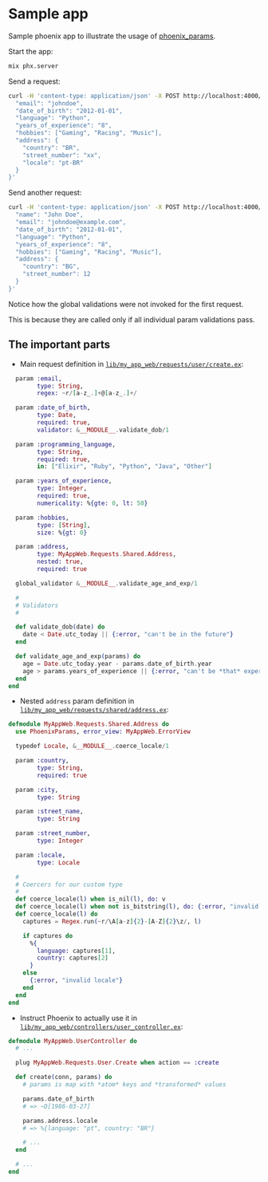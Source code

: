 # Sample app

Sample phoenix app to illustrate the usage of [phoenix_params](https://github.com/smanolloff/phoenix_params).

Start the app:

```bash
mix phx.server
```

Send a request:

```bash
curl -H 'content-type: application/json' -X POST http://localhost:4000/api/users -d '{
  "email": "johndoe",
  "date_of_birth": "2012-01-01",
  "language": "Python",
  "years_of_experience": "8",
  "hobbies": ["Gaming", "Racing", "Music"],
  "address": {
    "country": "BR",
    "street_number": "xx",
    "locale": "pt-BR"
  }
}'
```

Send another request:

```bash
curl -H 'content-type: application/json' -X POST http://localhost:4000/api/users -d '{
  "name": "John Doe",
  "email": "johndoe@example.com",
  "date_of_birth": "2012-01-01",
  "language": "Python",
  "years_of_experience": "8",
  "hobbies": ["Gaming", "Racing", "Music"],
  "address": {
    "country": "BG",
    "street_number": 12
  }
}'
```

Notice how the global validations were not invoked for the first request.

This is because they are called only if all individual param validations pass.

## The important parts

* Main request definition in [`lib/my_app_web/requests/user/create.ex`](lib/my_app_web/requests/user/create.ex):

```elixir
  param :email,
        type: String,
        regex: ~r/[a-z_.]+@[a-z_.]+/

  param :date_of_birth,
        type: Date,
        required: true,
        validator: &__MODULE__.validate_dob/1

  param :programming_language,
        type: String,
        required: true,
        in: ["Elixir", "Ruby", "Python", "Java", "Other"]

  param :years_of_experience,
        type: Integer,
        required: true,
        numericality: %{gte: 0, lt: 50}

  param :hobbies,
        type: [String],
        size: %{gt: 0}

  param :address,
        type: MyAppWeb.Requests.Shared.Address,
        nested: true,
        required: true

  global_validator &__MODULE__.validate_age_and_exp/1

  #
  # Validators
  #

  def validate_dob(date) do
    date < Date.utc_today || {:error, "can't be in the future"}
  end

  def validate_age_and_exp(params) do
    age = Date.utc_today.year - params.date_of_birth.year
    age > params.years_of_experience || {:error, "can't be *that* experienced"}
  end
end
```

* Nested `address` param definition in [`lib/my_app_web/requests/shared/address.ex`](lib/my_app_web/requests/shared/address.ex):

```elixir
defmodule MyAppWeb.Requests.Shared.Address do
  use PhoenixParams, error_view: MyAppWeb.ErrorView

  typedef Locale, &__MODULE__.coerce_locale/1

  param :country,
        type: String,
        required: true

  param :city,
        type: String

  param :street_name,
        type: String

  param :street_number,
        type: Integer

  param :locale,
        type: Locale

  #
  # Coercers for our custom type
  #
  def coerce_locale(l) when is_nil(l), do: v
  def coerce_locale(l) when not is_bitstring(l), do: {:error, "invalid locale"}
  def coerce_locale(l) do
    captures = Regex.run(~r/\A[a-z]{2}-[A-Z]{2}\z/, l)

    if captures do
      %{
        language: captures[1],
        country: captures[2]
      }
    else
      {:error, "invalid locale"}
    end
  end
end
```

* Instruct Phoenix to actually use it in [`lib/my_app_web/controllers/user_controller.ex`](lib/my_app_web/controllers/user_controller.ex#L4):

```elixir
defmodule MyAppWeb.UserController do
  # ...

  plug MyAppWeb.Requests.User.Create when action == :create

  def create(conn, params) do
    # params is map with *atom* keys and *transformed* values

    params.date_of_birth
    # => ~D[1986-03-27]

    params.address.locale
    # => %{language: "pt", country: "BR"}

    # ...
  end

  # ...
end
```

